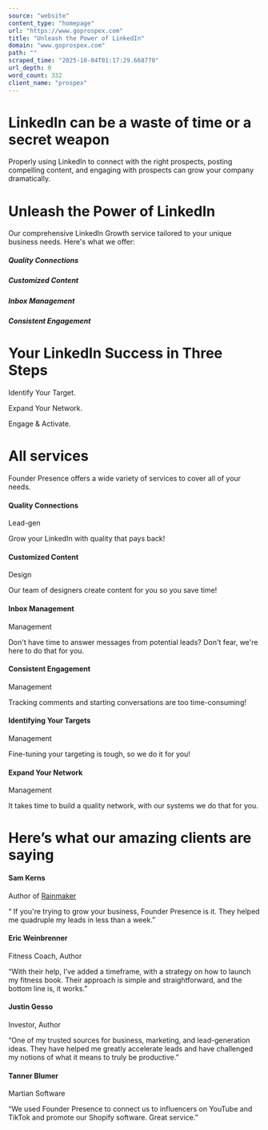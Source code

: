 ```yaml
---
source: "website"
content_type: "homepage"
url: "https://www.goprospex.com"
title: "Unleash the Power of LinkedIn"
domain: "www.goprospex.com"
path: ""
scraped_time: "2025-10-04T01:17:29.668770"
url_depth: 0
word_count: 332
client_name: "prospex"
---
```


# LinkedIn can be a waste of time or a secret weapon

Properly using LinkedIn to connect with the right prospects, posting compelling content, and engaging with prospects can grow your company dramatically.

# Unleash the Power of LinkedIn

Our comprehensive LinkedIn Growth service tailored to your unique business needs. Here's what we offer:

##### Quality Connections

##### Customized Content

##### Inbox Management

##### Consistent Engagement

# Your LinkedIn Success in Three Steps

Identify Your Target.

Expand Your Network.

Engage & Activate.

# All services

Founder Presence offers a wide variety of services to cover all of your needs.

#### Quality Connections

Lead-gen

Grow your LinkedIn with quality that pays back!

#### Customized Content

Design

Our team of designers create content for you so you save time!

#### Inbox Management

Management

Don't have time to answer messages from potential leads? Don't fear, we're here to do that for you.

#### Consistent Engagement

Management

Tracking comments and starting conversations are too time-consuming!

#### Identifying Your Targets

Management

Fine-tuning your targeting is tough, so we do it for you!

#### Expand Your Network

Management

It takes time to build a quality network, with our systems we do that for you.

# Here’s what our amazing clients are saying

#### Sam Kerns

Author of [Rainmaker](https://www.audible.com/author/Sam-Kerns/B01DG1PR66)

“ If you're trying to grow your business, Founder Presence is it. They helped me quadruple my leads in less than a week.”

#### Eric Weinbrenner

Fitness Coach, Author

“With their help, I’ve added a timeframe, with a strategy on how to launch my fitness book. Their approach is simple and straightforward, and the bottom line is, it works.”

#### Justin Gesso

Investor, Author

“One of my trusted sources for business, marketing, and lead-generation ideas. They have helped me greatly accelerate leads and have challenged my notions of what it means to truly be productive.”

#### Tanner Blumer

Martian Software

“We used Founder Presence to connect us to influencers on YouTube and TikTok and promote our Shopify software. Great service.”
